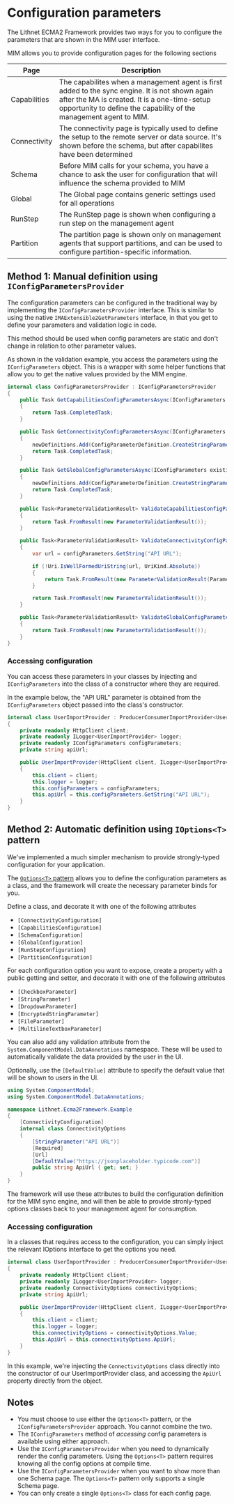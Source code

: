 # Configuration parameters
The Lithnet ECMA2 Framework provides two ways for you to configure the parameters that are shown in the MIM user interface. 

MIM allows you to provide configuration pages for the following sections

| Page | Description |
| --- | --- |
| Capabilities | The capabilites when a management agent is first added to the sync engine. It is not shown again after the MA is created. It is a one-time-setup opportunity to define the capability of the management agent to MIM. |
| Connectivity | The connectivity page is typically used to define the setup to the remote server or data source. It's shown before the schema, but after capabilites have been determined |
| Schema | Before MIM calls for your schema, you have a chance to ask the user for configuration that will influence the schema provided to MIM |
| Global | The Global page contains generic settings used for all operations |
| RunStep | The RunStep page is shown when configuring a run step on the management agent |
| Partition | The partition page is shown only on management agents that support partitions, and can be used to configure partition-specific information. |

## Method 1: Manual definition using `IConfigParametersProvider`
The configuration parameters can be configured in the traditional way by implementing the `IConfigParametersProvider` interface. This is similar to using the native `IMAExtensible2GetParameters` interface, in that you get to define your parameters and validation logic in code.

This method should be used when config parameters are static and don't change in relation to other parameter values.

As shown in the validation example, you access the parameters using the `IConfigParameters` object. This is a wrapper with some helper functions that allow you to get the native values provided by the MIM engine.

```cs
internal class ConfigParametersProvider : IConfigParametersProvider
{
    public Task GetCapabilitiesConfigParametersAsync(IConfigParameters existingParameters, IList<ConfigParameterDefinition> newDefinitions)
    {
        return Task.CompletedTask;
    }

    public Task GetConnectivityConfigParametersAsync(IConfigParameters existingParameters, IList<ConfigParameterDefinition> newDefinitions)
    {
        newDefinitions.Add(ConfigParameterDefinition.CreateStringParameter("API URL", null));
        return Task.CompletedTask;
    }

    public Task GetGlobalConfigParametersAsync(IConfigParameters existingParameters, IList<ConfigParameterDefinition> newDefinitions)
    {
        newDefinitions.Add(ConfigParameterDefinition.CreateStringParameter("Log file name", null));
        return Task.CompletedTask;
    }

    public Task<ParameterValidationResult> ValidateCapabilitiesConfigParametersAsync(IConfigParameters configParameters)
    {
        return Task.FromResult(new ParameterValidationResult());
    }

    public Task<ParameterValidationResult> ValidateConnectivityConfigParametersAsync(IConfigParameters configParameters)
    {
        var url = configParameters.GetString("API URL");

        if (!Uri.IsWellFormedUriString(url, UriKind.Absolute))
        {
            return Task.FromResult(new ParameterValidationResult(ParameterValidationResultCode.Failure, "The API URL is not a valid URL", "API URL"));
        }

        return Task.FromResult(new ParameterValidationResult());
    }

    public Task<ParameterValidationResult> ValidateGlobalConfigParametersAsync(IConfigParameters configParameters)
    {
        return Task.FromResult(new ParameterValidationResult());
    }
}
```

### Accessing configuration

You can access these parameters in your classes by injecting and `IConfigParameters` into the class of a  constructor where they are required.

In the example below, the "API URL" parameter is obtained from the `IConfigParameters` object passed into the class's constructor.

```cs
internal class UserImportProvider : ProducerConsumerImportProvider<User>
{
    private readonly HttpClient client;
    private readonly ILogger<UserImportProvider> logger;
    private readonly IConfigParameters configParameters;
    private string apiUrl;

    public UserImportProvider(HttpClient client, ILogger<UserImportProvider> logger, IConfigParameters configParameters) : base(logger)
    {
        this.client = client;
        this.logger = logger;
        this.configParameters = configParameters;
        this.apiUrl = this.configParameters.GetString("API URL");
    }
}

```

## Method 2: Automatic definition using `IOptions<T>` pattern
We've implemented a much simpler mechanism to provide strongly-typed configuration for your application. 

The [`Options<T>` pattern](https://learn.microsoft.com/en-us/dotnet/core/extensions/options) allows you to define the configuration parameters as a class, and the framework will create the necessary parameter binds for you.

Define a class, and decorate it with one of the following attributes
- `[ConnectivityConfiguration]`
- `[CapabilitiesConfiguration]`
- `[SchemaConfiguration]`
- `[GlobalConfiguration]`
- `[RunStepConfiguration]`
- `[PartitionConfiguration]`

For each configuration option you want to expose, create a property with a public getting and setter, and decorate it with one of the following attributes
- `[CheckboxParameter]`
- `[StringParameter]`
- `[DropdownParameter]`
- `[EncryptedStringParameter]`
- `[FileParameter]`
- `[MultilineTextboxParameter]`

You can also add any validation attribute from the `System.ComponentModel.DataAnnotations` namespace. These will be used to automatically validate the data provided by the user in the UI.

Optionally, use the `[DefaultValue]` attribute to specify the default value that will be shown to users in the UI.

```cs
using System.ComponentModel;
using System.ComponentModel.DataAnnotations;

namespace Lithnet.Ecma2Framework.Example
{
    [ConnectivityConfiguration]
    internal class ConnectivityOptions
    {
        [StringParameter("API URL")]
        [Required]
        [Url]
        [DefaultValue("https://jsonplaceholder.typicode.com")]
        public string ApiUrl { get; set; }
    }
}
```

The framework will use these attributes to build the configuration definition for the MIM sync engine, and will then be able to provide stronly-typed options classes back to your management agent for consumption.

### Accessing configuration

In a classes that requires access to the configuration, you can simply inject the relevant IOptions<T> interface to get the options you need.

```cs
internal class UserImportProvider : ProducerConsumerImportProvider<User>
{
    private readonly HttpClient client;
    private readonly ILogger<UserImportProvider> logger;
    private readonly ConnectivityOptions connectivityOptions;
    private string ApiUrl;

    public UserImportProvider(HttpClient client, ILogger<UserImportProvider> logger, IOptions<ConnectivityOptions> connectivityOptions) : base(logger)
    {
        this.client = client;
        this.logger = logger;
        this.connectivityOptions = connectivityOptions.Value;
        this.ApiUrl = this.connectivityOptions.ApiUrl;
    }
}
```

In this example, we're injecting the `ConnectivityOptions` class directly into the constructor of our UserImportProvider class, and accessing the `ApiUrl` property directly from the object.

## Notes
- You must choose to use either the `Options<T>` pattern, or the `IConfigParametersProvider` approach. You cannot combine the two.
- The `IConfigParameters` method of _accessing_ config parameters is available using either approach.
- Use the `IConfigParametersProvider` when you need to dynamically render the config parameters. Using the `Options<T>` pattern requires knowing all the config options at compile time.
- Use the `IConfigParametersProvider` when you want to show more than one Schema page. The `Options<T>` pattern only supports a single Schema page.
- You can only create a single  `Options<T>` class for each config page.